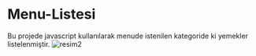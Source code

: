 # Menu-Listesi
Bu projede javascript kullanılarak menude istenilen kategoride ki yemekler listelenmiştir.
![resim2](https://i.hizliresim.com/gjyhkku.png)
